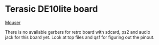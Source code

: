# Terasic DE10lite board

[Mouser](https://www.mouser.es/ProductDetail/Terasic-Technologies/P0466?qs=oIMkNKxjiKXl3dbisXV%252BjA%3D%3D)

There is no available gerbers for retro board with sdcard, ps2 and audio jack for this board yet.  Look at top files and qsf for figuring out the pinout.
